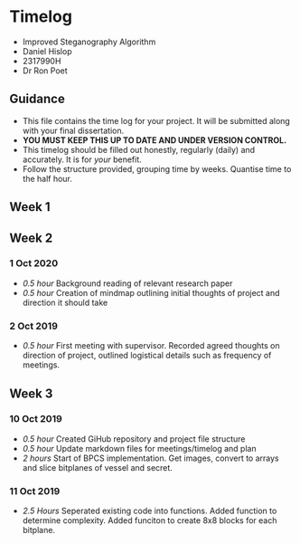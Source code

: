 # Timelog

* Improved Steganography Algorithm
* Daniel Hislop
* 2317990H
* Dr Ron Poet

## Guidance

* This file contains the time log for your project. It will be submitted along with your final dissertation.
* **YOU MUST KEEP THIS UP TO DATE AND UNDER VERSION CONTROL.**
* This timelog should be filled out honestly, regularly (daily) and accurately. It is for *your* benefit.
* Follow the structure provided, grouping time by weeks.  Quantise time to the half hour.

## Week 1

## Week 2 

### 1 Oct 2020

* *0.5 hour* Background reading of relevant research paper
* *0.5 hour* Creation of mindmap outlining initial thoughts of project and direction it should take

### 2 Oct 2019

* *0.5 hour* First meeting with supervisor. Recorded agreed thoughts on direction of project, outlined logistical details such as frequency of meetings. 

## Week 3

### 10 Oct 2019

* *0.5 hour* Created GiHub repository and project file structure
* *0.5 hour* Update markdown files for meetings/timelog and plan
* *2 hours* Start of BPCS implementation. Get images, convert to arrays and slice bitplanes of vessel and secret. 

### 11 Oct 2019

* *2.5 Hours* Seperated existing code into functions. Added function to determine complexity. Added funciton to create 8x8 blocks for each bitplane.

